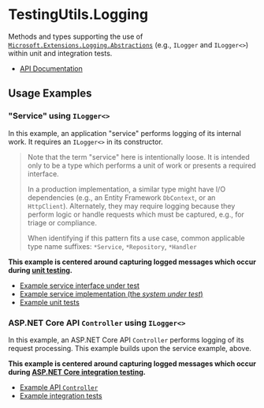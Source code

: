 # TestingUtils.Logging

Methods and types supporting the use of [`Microsoft.Extensions.Logging.Abstractions`][] (e.g., `ILogger` and `ILogger<>`) within unit and integration tests.

* [API Documentation][]

## Usage Examples

### "Service" using `ILogger<>`

In this example, an application "service" performs logging of its internal work. It requires an `ILogger<>` in its constructor.

> Note that the term "service" here is intentionally loose. It is intended only to be a type which performs a unit of work or presents a required interface.
>
> In a production implementation, a similar type might have I/O dependencies (e.g., an Entity Framework `DbContext`, or an `HttpClient`). Alternately, they may require logging because they perform logic or handle requests which must be captured, e.g., for triage or compliance.
>
> When identifying if this pattern fits a use case, common applicable type name suffixes: `*Service`, `*Repository`, `*Handler`

**This example is centered around capturing logged messages which occur during [unit testing][].**

* [Example service interface under test][example-service-interface]
* [Example service implementation (the _system under test_)][example-service-sut]
* [Example unit tests][example-service-tests]

### ASP.NET Core API `Controller` using `ILogger<>`

In this example, an ASP.NET Core API `Controller` performs logging of its request processing. This example builds upon the service example, above.

**This example is centered around capturing logged messages which occur during [ASP.NET Core integration testing][].**

* [Example API `Controller`][example-api-controller]
* [Example integration tests][example-api-tests-integration]

[`Microsoft.Extensions.Logging.Abstractions`]: https://www.nuget.org/packages/Microsoft.Extensions.Logging.Abstractions
[API Documentation]: https://github.com/JeremiahSanders/TestingUtils.Logging/blob/dev/docs/api/TestingUtils.Logging.md
[ASP.NET Core integration testing]: https://learn.microsoft.com/en-us/aspnet/core/test/integration-tests
[example-api-controller]: https://github.com/JeremiahSanders/TestingUtils.Logging/blob/dev/examples/example-webapi/Controllers/ExampleController.cs
[example-api-tests-integration]: https://github.com/JeremiahSanders/TestingUtils.Logging/blob/dev/tests/unit/Examples/UseCases/ILoggerFactoryExamples.cs
[example-service-interface]: https://github.com/JeremiahSanders/TestingUtils.Logging/blob/dev/examples/example-webapi/IExampleService.cs
[example-service-sut]: https://github.com/JeremiahSanders/TestingUtils.Logging/blob/dev/examples/example-webapi/ExampleService.cs
[example-service-tests]: https://github.com/JeremiahSanders/TestingUtils.Logging/blob/dev/tests/unit/Examples/UseCases/ILoggerExamples.cs
[unit testing]: https://learn.microsoft.com/en-us/dotnet/core/testing/unit-testing-with-dotnet-test
